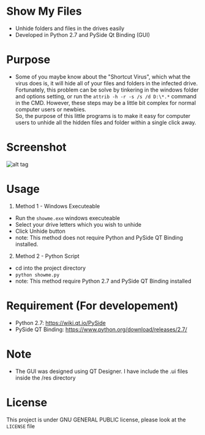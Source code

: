 # Show My Files
- Unhide folders and files in the drives easily
- Developed in Python 2.7 and PySide Qt Binding (GUI)

# Purpose
- Some of you maybe know about the "Shortcut Virus", which what the virus does is, it will hide all of your files and folders in the infected drive. Fortunately, this problem can be solve by tinkering in the windows folder and options setting, or run the ```attrib -h -r -s /s /d D:\*.*``` command in the CMD.
However, these steps may be a little bit complex for normal computer users or newbies. <br>
So, the purpose of this little programs is to make it easy for computer users to unhide all the hidden files and folder within a single click away.

# Screenshot
![alt tag](https://raw.githubusercontent.com/afzafri/Show-My-Files/master/res/ss.PNG)

# Usage
1. Method 1 - Windows Executeable
  - Run the ```showme.exe``` windows executeable
  - Select your drive letters which you wish to unhide
  - Click Unhide button
  - note: This method does not require Python and PySide QT Binding installed.
  
2. Method 2 - Python Script
  - cd into the project directory
  - ```python showme.py```
  - note: This method require Python 2.7 and PySide QT Binding installed
  
# Requirement (For developement)
- Python 2.7: https://wiki.qt.io/PySide
- PySide QT Binding: https://www.python.org/download/releases/2.7/

# Note
- The GUI was designed using QT Designer. I have include the .ui files inside the /res directory

# License
This project is under GNU GENERAL PUBLIC license, please look at the `LICENSE` file

